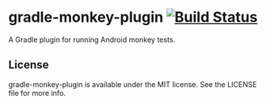 # gradle-monkey-plugin [![Build Status](https://travis-ci.org/scompt/gradle-monkey-plugin.png)](https://travis-ci.org/scompt/gradle-monkey-plugin)
A Gradle plugin for running Android monkey tests.

## License

gradle-monkey-plugin is available under the MIT license. See the LICENSE file for more info.
